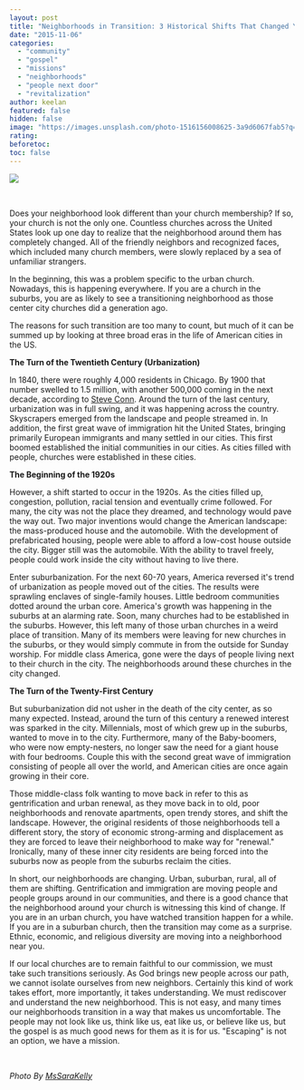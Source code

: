 ```yaml
---
layout: post
title: "Neighborhoods in Transition: 3 Historical Shifts That Changed Your Church's Neighborhood"
date: "2015-11-06"
categories: 
  - "community"
  - "gospel"
  - "missions"
  - "neighborhoods"
  - "people next door"
  - "revitalization"
author: keelan
featured: false
hidden: false
image: "https://images.unsplash.com/photo-1516156008625-3a9d6067fab5?q=80&w=1170&auto=format&fit=crop&ixlib=rb-4.1.0&ixid=M3wxMjA3fDB8MHxwaG90by1wYWdlfHx8fGVufDB8fHx8fA%3D%3D"
rating:
beforetoc:
toc: false
---
```


[![](images/6936b-14204880310_0c3007912a_b-e1446822655810.jpg)](https://keelancook.files.wordpress.com/2020/08/6936b-14204880310_0c3007912a_b-e1446822655810.jpg)

 

Does your neighborhood look different than your church membership? If so, your church is not the only one. Countless churches across the United States look up one day to realize that the neighborhood around them has completely changed. All of the friendly neighbors and recognized faces, which included many church members, were slowly replaced by a sea of unfamiliar strangers.

In the beginning, this was a problem specific to the urban church. Nowadays, this is happening everywhere. If you are a church in the suburbs, you are as likely to see a transitioning neighborhood as those center city churches did a generation ago.

The reasons for such transition are too many to count, but much of it can be summed up by looking at three broad eras in the life of American cities in the US.

**The Turn of the Twentieth Century (Urbanization)**

In 1840, there were roughly 4,000 residents in Chicago. By 1900 that number swelled to 1.5 million, with another 500,000 coming in the next decade, according to [Steve Conn](http://www.amazon.com/Americans-Against-City-Anti-Urbanism-Twentieth-ebook/dp/B00KR9S1DC/ref=mt_kindle?_encoding=UTF8&me=). Around the turn of the last century, urbanization was in full swing, and it was happening across the country. Skyscrapers emerged from the landscape and people streamed in. In addition, the first great wave of immigration hit the United States, bringing primarily European immigrants and many settled in our cities. This first boomed established the initial communities in our cities. As cities filled with people, churches were established in these cities.

**The Beginning of the 1920s**

However, a shift started to occur in the 1920s. As the cities filled up, congestion, pollution, racial tension and eventually crime followed. For many, the city was not the place they dreamed, and technology would pave the way out. Two major inventions would change the American landscape: the mass-produced house and the automobile. With the development of prefabricated housing, people were able to afford a low-cost house outside the city. Bigger still was the automobile. With the ability to travel freely, people could work inside the city without having to live there.

Enter suburbanization. For the next 60-70 years, America reversed it's trend of urbanization as people moved out of the cities. The results were sprawling enclaves of single-family houses. Little bedroom communities dotted around the urban core. America's growth was happening in the suburbs at an alarming rate. Soon, many churches had to be established in the suburbs. However, this left many of those urban churches in a weird place of transition. Many of its members were leaving for new churches in the suburbs, or they would simply commute in from the outside for Sunday worship. For middle class America, gone were the days of people living next to their church in the city. The neighborhoods around these churches in the city changed.

**The Turn of the Twenty-First Century**

But suburbanization did not usher in the death of the city center, as so many expected. Instead, around the turn of this century a renewed interest was sparked in the city. Millennials, most of which grew up in the suburbs, wanted to move in to the city. Furthermore, many of the Baby-boomers, who were now empty-nesters, no longer saw the need for a giant house with four bedrooms. Couple this with the second great wave of immigration consisting of people all over the world, and American cities are once again growing in their core.

Those middle-class folk wanting to move back in refer to this as gentrification and urban renewal, as they move back in to old, poor neighborhoods and renovate apartments, open trendy stores, and shift the landscape. However, the original residents of those neighborhoods tell a different story, the story of economic strong-arming and displacement as they are forced to leave their neighborhood to make way for "renewal." Ironically, many of these inner city residents are being forced into the suburbs now as people from the suburbs reclaim the cities.

In short, our neighborhoods are changing. Urban, suburban, rural, all of them are shifting. Gentrification and immigration are moving people and people groups around in our communities, and there is a good chance that the neighborhood around your church is witnessing this kind of change. If you are in an urban church, you have watched transition happen for a while. If you are in a suburban church, then the transition may come as a surprise. Ethnic, economic, and religious diversity are moving into a neighborhood near you.

If our local churches are to remain faithful to our commission, we must take such transitions seriously. As God brings new people across our path, we cannot isolate ourselves from new neighbors. Certainly this kind of work takes effort, more importantly, it takes understanding. We must rediscover and understand the new neighborhood. This is not easy, and many times our neighborhoods transition in a way that makes us uncomfortable. The people may not look like us, think like us, eat like us, or believe like us, but the gospel is as much good news for them as it is for us. "Escaping" is not an option, we have a mission.

 

_Photo By [MsSaraKelly](http://www.flickr.com/photos/56639832@N03/14204880310/)_
